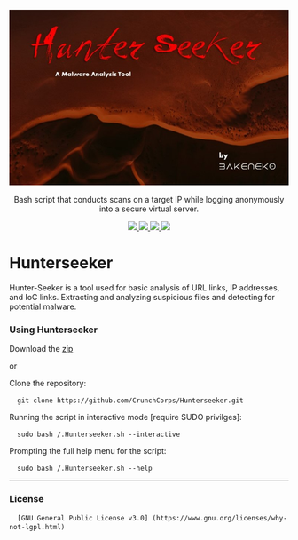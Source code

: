 <p align="center">
  <img src="https://github.com/CrunchCorps/Hunterseeker/blob/master/hunterseeker-logo.jpg">
  <p align="center">Bash script that conducts scans on a target IP while logging anonymously into a secure virtual server.</p>
  <p align="center">
  </a>
    <a href="https://github.com/CrunchCorps/RemoteController">
      <img src="https://img.shields.io/badge/Version-1.2.9-darkgreen">
        <img src="https://img.shields.io/badge/Release%20Date-October%202022-blue">
  <img src="https://shields.io/badge/Bash-100%25-066da5">
  <img src="https://shields.io/badge/Platform-Linux-darkred">
    </a>
  </p>
</p>

# Hunterseeker
Hunter-Seeker is a tool used for basic analysis of URL links, IP addresses, and IoC links. 
Extracting and analyzing suspicious files and detecting for potential malware.


### Using Hunterseeker ###
    
Download the [zip](../../master.zip)

  or

Clone the repository:

      git clone https://github.com/CrunchCorps/Hunterseeker.git

Running the script in interactive mode [require SUDO privilges]:
  
      sudo bash /.Hunterseeker.sh --interactive

Prompting the full help menu for the script:

      sudo bash /.Hunterseeker.sh --help
      
---
   
### License ###

      [GNU General Public License v3.0] (https://www.gnu.org/licenses/why-not-lgpl.html)
